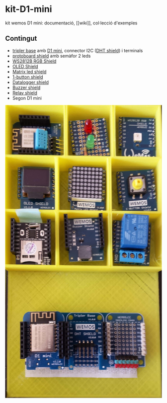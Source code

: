 # kit-D1-mini
kit wemos D1 mini: documentació, [[wiki]], col·lecció d'exemples

## Contingut
* [tripler base](https://wiki.wemos.cc/products:d1_mini_shields:tripler_base) amb [D1 mini](https://wiki.wemos.cc/products:d1:d1_mini), connector I2C ([DHT shield](https://wiki.wemos.cc/products:d1_mini_shields:dht_shield)) i terminals
* [protoboard shield](https://wiki.wemos.cc/products:d1_mini_shields:protoboard_shield) amb semàfor 2 leds
* [WS2812B RGB Shield](https://wiki.wemos.cc/products:d1_mini_shields:ws2812b_rgb_shield)
* [OLED Shield](https://wiki.wemos.cc/products:d1_mini_shields:oled_shield)
* [Matrix led shield](https://wiki.wemos.cc/products:d1_mini_shields:matrix_led_shield)
* [1-button shield](https://wiki.wemos.cc/products:d1_mini_shields:1-button_shield)
* [Datalogger shield](https://es.aliexpress.com/item/Micro-SD-Wemos-D1-Mini-Data-Logger-Shield-RTC-DS1307-Clock-For-Arduino-Raspberry/32831096592.html)
* [Buzzer shield](https://wiki.wemos.cc/products:d1_mini_shields:buzzer_shield)
* [Relay shield](https://wiki.wemos.cc/products:d1_mini_shields:relay_shield)
* Segon D1 mini

![kit](/docs/kit1.jpg)
